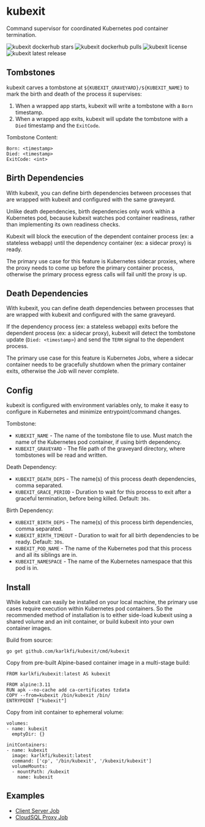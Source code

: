 # kubexit

Command supervisor for coordinated Kubernetes pod container termination.

![kubexit dockerhub stars](https://img.shields.io/docker/stars/karlkfi/kubexit.svg?link=https://hub.docker.com/repository/docker/karlkfi/kubexit)
![kubexit dockerhub pulls](https://img.shields.io/docker/pulls/karlkfi/kubexit.svg?link=https://hub.docker.com/repository/docker/karlkfi/kubexit)
![kubexit license](https://img.shields.io/github/license/karlkfi/kubexit.svg?link=https://github.com/karlkfi/kubexit/blob/master/LICENSE)
![kubexit latest release](https://img.shields.io/github/v/release/karlkfi/kubexit.svg?include_prereleases&sort=semver&link=https://github.com/karlkfi/kubexit/releases)

## Tombstones

kubexit carves a tombstone at `${KUBEXIT_GRAVEYARD}/${KUBEXIT_NAME}` to mark the birth and death of the process it supervises:

1. When a wrapped app starts, kubexit will write a tombstone with a `Born` timestamp.
1. When a wrapped app exits, kubexit will update the tombstone with a `Died` timestamp and the `ExitCode`.

Tombstone Content:

```
Born: <timestamp>
Died: <timestamp>
ExitCode: <int>
```

## Birth Dependencies

With kubexit, you can define birth dependencies between processes that are wrapped with kubexit and configured with the same graveyard.

Unlike death dependencies, birth dependencies only work within a Kubernetes pod, because kubexit watches pod container readiness, rather than implementing its own readiness checks.

Kubexit will block the execution of the dependent container process (ex: a stateless webapp) until the dependency container (ex: a sidecar proxy) is ready.

The primary use case for this feature is Kubernetes sidecar proxies, where the proxy needs to come up before the primary container process, otherwise the primary process egress calls will fail unitl the proxy is up.

## Death Dependencies

With kubexit, you can define death dependencies between processes that are wrapped with kubexit and configured with the same graveyard.

If the dependency process (ex: a stateless webapp) exits before the dependent process (ex: a sidecar proxy), kubexit will detect the tombstone update (`Died: <timestamp>`) and send the `TERM` signal to the dependent process.

The primary use case for this feature is Kubernetes Jobs, where a sidecar container needs to be gracefully shutdown when the primary container exits, otherwise the Job will never complete.

## Config

kubexit is configured with environment variables only, to make it easy to configure in Kubernetes and minimize entrypoint/command changes.

Tombstone:
- `KUBEXIT_NAME` - The name of the tombstone file to use. Must match the name of the Kubernetes pod container, if using birth dependency.
- `KUBEXIT_GRAVEYARD` - The file path of the graveyard directory, where tombstones will be read and written.

Death Dependency:
- `KUBEXIT_DEATH_DEPS` - The name(s) of this process death dependencies, comma separated.
- `KUBEXIT_GRACE_PERIOD` - Duration to wait for this process to exit after a graceful termination, before being killed. Default: `30s`.

Birth Dependency:
- `KUBEXIT_BIRTH_DEPS` - The name(s) of this process birth dependencies, comma separated.
- `KUBEXIT_BIRTH_TIMEOUT` - Duration to wait for all birth dependencies to be ready. Default: `30s`.
- `KUBEXIT_POD_NAME` - The name of the Kubernetes pod that this process and all its siblings are in.
- `KUBEXIT_NAMESPACE` - The name of the Kubernetes namespace that this pod is in.

## Install

While kubexit can easily be installed on your local machine, the primary use cases require execution within Kubernetes pod containers. So the recommended method of installation is to either side-load kubexit using a shared volume and an init container, or build kubexit into your own container images.

Build from source:

```
go get github.com/karlkfi/kubexit/cmd/kubexit
```

Copy from pre-built Alpine-based container image in a multi-stage build:

```
FROM karlkfi/kubexit:latest AS kubexit

FROM alpine:3.11
RUN apk --no-cache add ca-certificates tzdata
COPY --from=kubexit /bin/kubexit /bin/
ENTRYPOINT ["kubexit"]
```

Copy from init container to ephemeral volume:

```
volumes:
- name: kubexit
  emptyDir: {}

initContainers:
- name: kubexit
  image: karlkfi/kubexit:latest
  command: ['cp', '/bin/kubexit', '/kubexit/kubexit']
  volumeMounts:
  - mountPath: /kubexit
    name: kubexit
```

## Examples

- [Client Server Job](examples/client-server-job/)
- [CloudSQL Proxy Job](examples/cloudsql-proxy-job/)

